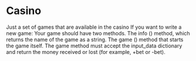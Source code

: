 # Casino
Just a set of games that are available in the casino
If you want to write a new game:
Your game should have two methods. The info () method, which returns the name of the game as a string. The game () method that starts the game itself. The game method must accept the input_data dictionary and return the money received or lost (for example, +bet or -bet).
